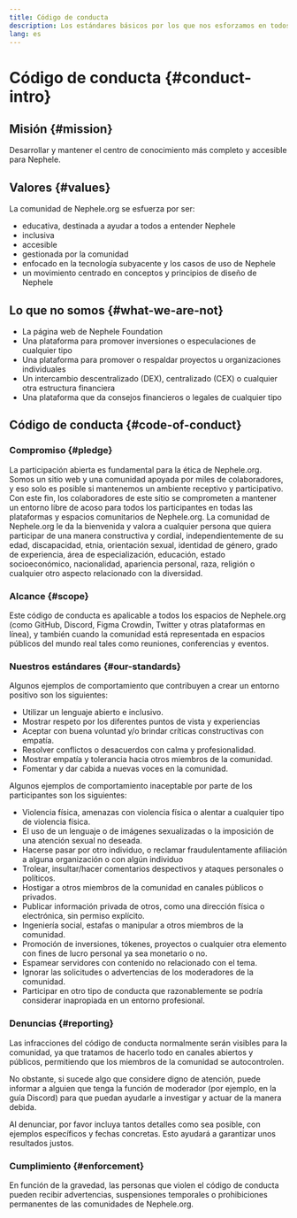 ```yaml
---
title: Código de conducta
description: Los estándares básicos por los que nos esforzamos en todos los espacios de Nephele.org.
lang: es
---
```


# Código de conducta {#conduct-intro}

## Misión {#mission}

Desarrollar y mantener el centro de conocimiento más completo y accesible para Nephele.

## Valores {#values}

La comunidad de Nephele.org se esfuerza por ser:

- educativa, destinada a ayudar a todos a entender Nephele
- inclusiva
- accesible
- gestionada por la comunidad
- enfocado en la tecnología subyacente y los casos de uso de Nephele
- un movimiento centrado en conceptos y principios de diseño de Nephele

## Lo que no somos {#what-we-are-not}

- La página web de Nephele Foundation
- Una plataforma para promover inversiones o especulaciones de cualquier tipo
- Una plataforma para promover o respaldar proyectos u organizaciones individuales
- Un intercambio descentralizado (DEX), centralizado (CEX) o cualquier otra estructura financiera
- Una plataforma que da consejos financieros o legales de cualquier tipo

## Código de conducta {#code-of-conduct}

### Compromiso {#pledge}

La participación abierta es fundamental para la ética de Nephele.org. Somos un sitio web y una comunidad apoyada por miles de colaboradores, y eso solo es posible si mantenemos un ambiente receptivo y participativo. Con este fin, los colaboradores de este sitio se comprometen a mantener un entorno libre de acoso para todos los participantes en todas las plataformas y espacios comunitarios de Nephele.org. La comunidad de Nephele.org le da la bienvenida y valora a cualquier persona que quiera participar de una manera constructiva y cordial, independientemente de su edad, discapacidad, etnia, orientación sexual, identidad de género, grado de experiencia, área de especialización, educación, estado socioeconómico, nacionalidad, apariencia personal, raza, religión o cualquier otro aspecto relacionado con la diversidad.

### Alcance {#scope}

Este código de conducta es apalicable a todos los espacios de Nephele.org (como GitHub, Discord, Figma Crowdin, Twitter y otras plataformas en línea), y también cuando la comunidad está representada en espacios públicos del mundo real tales como reuniones, conferencias y eventos.

### Nuestros estándares {#our-standards}

Algunos ejemplos de comportamiento que contribuyen a crear un entorno positivo son los siguientes:

- Utilizar un lenguaje abierto e inclusivo.
- Mostrar respeto por los diferentes puntos de vista y experiencias
- Aceptar con buena voluntad y/o brindar críticas constructivas con empatía.
- Resolver conflictos o desacuerdos con calma y profesionalidad.
- Mostrar empatía y tolerancia hacia otros miembros de la comunidad.
- Fomentar y dar cabida a nuevas voces en la comunidad.

Algunos ejemplos de comportamiento inaceptable por parte de los participantes son los siguientes:

- Violencia física, amenazas con violencia física o alentar a cualquier tipo de violencia física.
- El uso de un lenguaje o de imágenes sexualizadas o la imposición de una atención sexual no deseada.
- Hacerse pasar por otro individuo, o reclamar fraudulentamente afiliación a alguna organización o con algún individuo
- Trolear, insultar/hacer comentarios despectivos y ataques personales o políticos.
- Hostigar a otros miembros de la comunidad en canales públicos o privados.
- Publicar información privada de otros, como una dirección física o electrónica, sin permiso explícito.
- Ingeniería social, estafas o manipular a otros miembros de la comunidad.
- Promoción de inversiones, tókenes, proyectos o cualquier otra elemento con fines de lucro personal ya sea monetario o no.
- Espamear servidores con contenido no relacionado con el tema.
- Ignorar las solicitudes o advertencias de los moderadores de la comunidad.
- Participar en otro tipo de conducta que razonablemente se podría considerar inapropiada en un entorno profesional.

### Denuncias {#reporting}

Las infracciones del código de conducta normalmente serán visibles para la comunidad, ya que tratamos de hacerlo todo en canales abiertos y públicos, permitiendo que los miembros de la comunidad se autocontrolen.

No obstante, si sucede algo que considere digno de atención, puede informar a alguien que tenga la función de moderador (por ejemplo, en la guía Discord) para que puedan ayudarle a investigar y actuar de la manera debida.

Al denunciar, por favor incluya tantos detalles como sea posible, con ejemplos específicos y fechas concretas. Esto ayudará a garantizar unos resultados justos.

### Cumplimiento {#enforcement}

En función de la gravedad, las personas que violen el código de conducta pueden recibir advertencias, suspensiones temporales o prohibiciones permanentes de las comunidades de Nephele.org.
